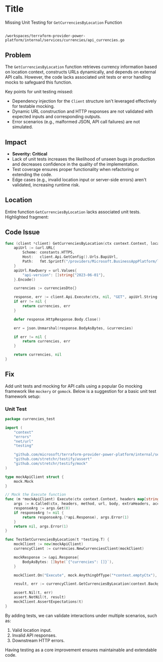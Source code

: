 # Title

Missing Unit Testing for `GetCurrenciesByLocation` Function

## 

`/workspaces/terraform-provider-power-platform/internal/services/currencies/api_currencies.go`

## Problem

The `GetCurrenciesByLocation` function retrieves currency information based on location context, constructs URLs dynamically, and depends on external API calls. However, the code lacks associated unit tests or error handling mocks to safeguard this function.

Key points for unit testing missed:
- Dependency injection for the `Client` structure isn't leveraged effectively for testable mocking.
- Dynamic URL construction and HTTP responses are not validated with expected inputs and corresponding outputs.
- Error scenarios (e.g., malformed JSON, API call failures) are not simulated.

## Impact

- **Severity:** **Critical**
- Lack of unit tests increases the likelihood of unseen bugs in production and decreases confidence in the quality of the implementation.
- Test coverage ensures proper functionality when refactoring or extending the code.
- Edge cases (e.g., invalid location input or server-side errors) aren't validated, increasing runtime risk.

## Location

Entire function `GetCurrenciesByLocation` lacks associated unit tests. Highlighted fragment:

## Code Issue

```go
func (client *client) GetCurrenciesByLocation(ctx context.Context, location string) (currenciesDto, error) {
	apiUrl := &url.URL{
		Scheme: constants.HTTPS,
		Host:   client.Api.GetConfig().Urls.BapiUrl,
		Path:   fmt.Sprintf("/providers/Microsoft.BusinessAppPlatform/locations/%s/environmentCurrencies", location),
	}
	apiUrl.RawQuery = url.Values{
		"api-version": []string{"2023-06-01"},
	}.Encode()

	currencies := currenciesDto{}

	response, err := client.Api.Execute(ctx, nil, "GET", apiUrl.String(), nil, nil, []int{http.StatusOK}, nil)
	if err != nil {
		return currencies, err
	}

	defer response.HttpResponse.Body.Close()

	err = json.Unmarshal(response.BodyAsBytes, &currencies)

	if err != nil {
		return currencies, err
	}

	return currencies, nil
}
```

## Fix

Add unit tests and mocking for API calls using a popular Go mocking framework like `mockery` or `gomock`. Below is a suggestion for a basic unit test framework setup:

### Unit Test
```go
package currencies_test

import (
	"context"
	"errors"
	"net/url"
	"testing"

	"github.com/microsoft/terraform-provider-power-platform/internal/services/currencies"
	"github.com/stretchr/testify/assert"
	"github.com/stretchr/testify/mock"
)

type mockApiClient struct {
	mock.Mock
}

// Mock the Execute function
func (m *mockApiClient) Execute(ctx context.Context, headers map[string]string, method, url string, body []byte, extraHeaders map[string]string, acceptedStatus []int, queryParameters map[string]string) (*api.Response, error) {
	args := m.Called(ctx, headers, method, url, body, extraHeaders, acceptedStatus, queryParameters)
	responseArg := args.Get(0)
	if responseArg != nil {
		return responseArg.(*api.Response), args.Error(1)
	}
	return nil, args.Error(1)
}

func TestGetCurrenciesByLocation(t *testing.T) {
	mockClient := new(mockApiClient)
	currencyClient := currencies.NewCurrenciesClient(mockClient)

	mockResponse := &api.Response{
		BodyAsBytes: []byte(`{"currencies": []}`),
	}

	mockClient.On("Execute", mock.AnythingOfType("*context.emptyCtx"), nil, "GET", mock.AnythingOfType("string"), nil, nil, mock.Anything, nil).Return(mockResponse, nil)

	result, err := currencyClient.GetCurrenciesByLocation(context.Background(), "mockLocation")

	assert.Nil(t, err)
	assert.NotNil(t, result)
	mockClient.AssertExpectations(t)
}
```

By adding tests, we can validate interactions under multiple scenarios, such as:
1. Valid location input.
2. Invalid API responses.
3. Downstream HTTP errors.

Having testing as a core improvement ensures maintainable and extendable code.